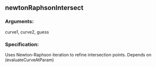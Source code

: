 ## newtonRaphsonIntersect
### Arguments: 
curve1, curve2, guess
### Specification: 
Uses Newton-Raphson iteration to refine intersection points. Depends on (evaluateCurveAtParam)
